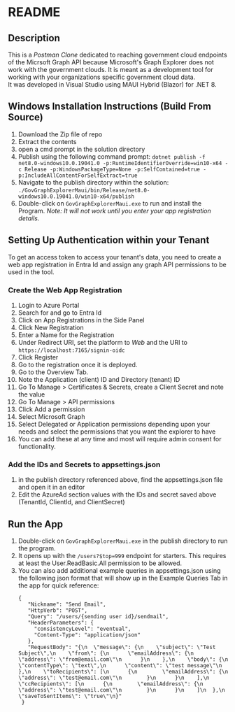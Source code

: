 # README
## Description
This is a *Postman Clone* dedicated to reaching government cloud endpoints of the Micrsoft Graph API because Microsoft's Graph Explorer does not work with the government clouds.  It is meant as a development tool for working with your organizations specific government cloud data.  
It was developed in Visual Studio using MAUI Hybrid (Blazor) for .NET 8.  


## Windows Installation Instructions (Build From Source)
1. Download the Zip file of repo
2. Extract the contents
3. open a cmd prompt in the solution directory
4. Publish using the following command prompt: ```dotnet publish -f net8.0-windows10.0.19041.0 -p:RuntimeIdentifierOverride=win10-x64 -c Release -p:WindowsPackageType=None -p:SelfContained=true -p:IncludeAllContentForSelfExtract=true```
5. Navigate to the publish directory within the solution: ```./GovGraphExplorerMaui/bin/Release/net8.0-windows10.0.19041.0/win10-x64/publish```
6. Double-click on ```GovGraphExplorerMaui.exe``` to run and install the Program.
*Note: It will not work until you enter your app registration details.*

## Setting Up Authentication within your Tenant
To get an access token to access your tenant's data, you need to create a web app registration in Entra Id and assign any graph API permissions to be used in the tool.  

### Create the Web App Registration
1. Login to Azure Portal
2. Search for and go to Entra Id
3. Click on App Registrations in the Side Panel
4. Click New Registration
5. Enter a Name for the Registration
6. Under Redirect URI, set the platform to *Web* and the URI to ```https://localhost:7165/signin-oidc```
7. Click Register
8. Go to the registration once it is deployed.
9. Go to the Overview Tab.
10. Note the Application (client) ID and Directory (tenant) ID
11. Go To Manage > Certificates & Secrets, create a Client Secret and note the value
12. Go To Manage > API permissions
13. Click Add a permission
14. Select Microsoft Graph
15. Select Delegated or Application permissions depending upon your needs and select the permissions that you want the explorer to have
16. You can add these at any time and most will require admin consent for functionality.

### Add the IDs and Secrets to appsettings.json
1. in the publish directory referenced above, find the appsettings.json file and open it in an editor
2. Edit the AzureAd section values with the IDs and secret saved above (TenantId, ClientId, and ClientSecret)

## Run the App
1. Double-click on ```GovGraphExplorerMaui.exe``` in the publish directory to run the program.
2. It opens up with the ```/users?$top=999``` endpoint for starters.  This requires at least the User.ReadBasic.All permission to be allowed.
3. You can also add additional example queries in appsettings.json using the following json format that will show up in the Example Queries Tab in the app for quick reference:
   ```
   {
      "Nickname": "Send Email",
      "HttpVerb": "POST",
      "Query": "/users/{sending user id}/sendmail",
      "HeaderParameters": {
        "consistencyLevel": "eventual",
        "Content-Type": "application/json"
      },
      "RequestBody": "{\n  \"message\": {\n    \"subject\": \"Test Subject\",\n    \"from\": {\n      \"emailAddress\": {\n        \"address\": \"from@email.com\"\n      }\n    },\n    \"body\": {\n      \"contentType\": \"text\",\n      \"content\": \"test message\"\n    },\n    \"toRecipients\": [\n      {\n        \"emailAddress\": {\n          \"address\": \"test@email.com\"\n        }\n      }\n    ],\n    \"ccRecipients\": [\n      {\n        \"emailAddress\": {\n          \"address\": \"test@email.com\"\n        }\n      }\n    ]\n  },\n  \"saveToSentItems\": \"true\"\n}"
    }
   ```

